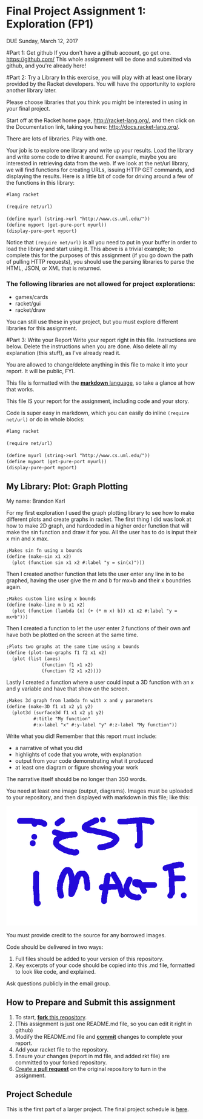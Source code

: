 # Final Project Assignment 1: Exploration (FP1)
DUE Sunday, March 12, 2017

#Part 1: Get github
If you don't have a github account, go get one. https://github.com/
This whole assignment will be done and submitted via github, and you're already here!
 
#Part 2: Try a Library
In this exercise, you will play with at least one library provided by the Racket developers. You will have the opportunity to explore another library later.

Please choose libraries that you think you might be interested in using in your final project.

Start off at the Racket home page, http://racket-lang.org/, and then click on the Documentation link, taking you here: http://docs.racket-lang.org/.
 
There are lots of libraries. Play with one.
 
Your job is to explore one library and write up your results. Load the library and write some code to drive it around.
For example, maybe you are interested in retrieving data from the web. If we look at the net/url library, we will find functions for creating URLs, issuing HTTP GET commands, and displaying the results. Here is a little bit of code for driving around a few of the functions in this library:
```racket
#lang racket

(require net/url)

(define myurl (string->url "http://www.cs.uml.edu/"))
(define myport (get-pure-port myurl))
(display-pure-port myport)
```
Notice that `(require net/url)` is all you need to put in your buffer in order to load the library and start using it.
This above is a trivial example; to complete this for the purposes of this assignment (if you go down the path of pulling HTTP requests), you should use the parsing libraries to parse the HTML, JSON, or XML that is returned.

### The following libraries are not allowed for project explorations:
* games/cards
* racket/gui
* racket/draw 

You can still use these in your project, but you must explore different libraries for this assignment.

#Part 3: Write your Report
Write your report right in this file. Instructions are below. Delete the instructions when you are done. Also delete all my explanation (this stuff), as I've already read it.

You are allowed to change/delete anything in this file to make it into your report. It will be public, FYI.

This file is formatted with the [**markdown** language][markdown], so take a glance at how that works.

This file IS your report for the assignment, including code and your story.

Code is super easy in markdown, which you can easily do inline `(require net/url)` or do in whole blocks:
```
#lang racket

(require net/url)

(define myurl (string->url "http://www.cs.uml.edu/"))
(define myport (get-pure-port myurl))
(display-pure-port myport)
```

## My Library: Plot: Graph Plotting
My name: Brandon Karl

For my first exploration I used the graph plotting library to see how to make different plots and create graphs in racket. The first thing I did was look at how to make 2D graph, and hardcoded in a higher order function that will make the sin function and draw it for you. All the user has to do is input their x min and x max. 
```
;Makes sin fn using x bounds
(define (make-sin x1 x2)
  (plot (function sin x1 x2 #:label "y = sin(x)")))
```
Then I created another function that lets the user enter any line in to be graphed, having the user give the m and b for mx+b and their x boundries again. 
```
;Makes custom line using x bounds
(define (make-line m b x1 x2)
  (plot (function (lambda (x) (+ (* m x) b)) x1 x2 #:label "y = mx+b")))
```
Then I created a function to let the user enter 2 functions of their own anf have both be plotted on the screen at the same time. 
```
;Plots two graphs at the same time using x bounds
(define (plot-two-graphs f1 f2 x1 x2)
  (plot (list (axes)
             (function f1 x1 x2)
             (function f2 x1 x2))))
```
Lastly I created a function where a user could input a 3D function with an x and y variable and have that show on the screen.
```
;Makes 3d graph from lambda fn with x and y parameters
(define (make-3D f1 x1 x2 y1 y2)
  (plot3d (surface3d f1 x1 x2 y1 y2)
          #:title "My function"
          #:x-label "x" #:y-label "y" #:z-label "My function"))
```

Write what you did!
Remember that this report must include:

* a narrative of what you did
* highlights of code that you wrote, with explanation
* output from your code demonstrating what it produced
* at least one diagram or figure showing your work

The narrative itself should be no longer than 350 words. 

You need at least one image (output, diagrams). Images must be uploaded to your repository, and then displayed with markdown in this file; like this:

![test image](/testimage.png?raw=true "test image")

You must provide credit to the source for any borrowed images.

Code should be delivered in two ways:

1. Full files should be added to your version of this repository.
1. Key excerpts of your code should be copied into this .md file, formatted to look like code, and explained.

Ask questions publicly in the email group.

## How to Prepare and Submit this assignment

1. To start, [**fork** this repository][forking]. 
  2. (This assignment is just one README.md file, so you can edit it right in github)
1. Modify the README.md file and [**commit**][ref-commit] changes to complete your report.
1. Add your racket file to the repository. 
1. Ensure your changes (report in md file, and added rkt file) are committed to your forked repository.
1. [Create a **pull request**][pull-request] on the original repository to turn in the assignment.

## Project Schedule
This is the first part of a larger project. The final project schedule is [here][schedule].

<!-- Links -->
[schedule]: https://github.com/oplS17projects/FP-Schedule
[markdown]: https://help.github.com/articles/markdown-basics/
[forking]: https://guides.github.com/activities/forking/
[ref-clone]: http://gitref.org/creating/#clone
[ref-commit]: http://gitref.org/basic/#commit
[ref-push]: http://gitref.org/remotes/#push
[pull-request]: https://help.github.com/articles/creating-a-pull-request

